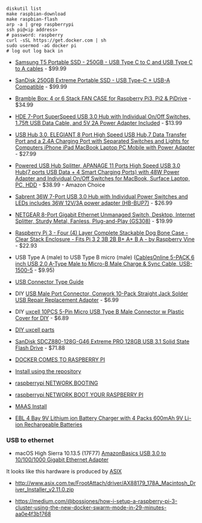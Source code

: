

```
diskutil list
make raspbian-download
make raspbian-flash
arp -a | grep raspberrypi
ssh pi@<ip address>
# password: raspberry
curl -sSL https://get.docker.com | sh
sudo usermod -aG docker pi
# log out log back in
```

- [Samsung T5 Portable SSD - 250GB - USB Type C to C and USB Type C to A cables](https://www.amazon.com/Samsung-T5-Portable-SSD-MU-PA500B/dp/B073H552FK/ref=sr_1_3?s=electronics&ie=UTF8&qid=1529225892&sr=1-3&keywords=usb%2Bssd&th=1) - $99.99
- [SanDisk 250GB Extreme Portable SSD - USB Type-C + USB-A Compatible](https://www.amazon.com/SanDisk-250GB-Extreme-Portable-SDSSDE60-250G-G25/dp/B078SVRH4B/ref=pd_sbs_147_1?_encoding=UTF8&pd_rd_i=B078SVRH4B&pd_rd_r=ZBDEWRFZDM5115SKWS8S&pd_rd_w=HYHvR&pd_rd_wg=5D4fQ&psc=1&refRID=ZBDEWRFZDM5115SKWS8S) - $99.99
- [Bramble Box: 4 or 6 Stack FAN CASE for Raspberry Pi3, Pi2 & PiDrive](https://www.amazon.com/Bramble-Box-Raspberry-PiDrive-C4Labs/dp/B01N9645NI/ref=sr_1_12?ie=UTF8&qid=1529226323&sr=8-12&keywords=wd+pidrive) - $34.99
- [HDE 7-Port SuperSpeed USB 3.0 Hub with Individual On/Off Switches, 1.75ft USB Data Cable, and 5V 2A Power Adapter Included](https://www.amazon.com/gp/product/B00L5IS9KE/ref=ox_sc_act_title_1?smid=A3V6BK4D0HKA8F&psc=1) - $13.99 
- [USB Hub 3.0, ELEGIANT 8 Port High Speed USB Hub,7 Data Transfer Port and a 2.4A Charging Port with Separated Switches and Lights for Computers iPhone iPad MacBook Laptop PC Mobile with Power Adapter](https://www.amazon.com/dp/B06XK5BBT9/ref=sxbs_sxwds-stvpv2_3?pf_rd_m=ATVPDKIKX0DER&pf_rd_p=3233965245922079678&pd_rd_wg=uZV27&pf_rd_r=342JTWYCXXTTNQGQ563V&pf_rd_s=desktop-sx-bottom-slot&pf_rd_t=301&pd_rd_i=B06XK5BBT9&pd_rd_w=jXLCk&pf_rd_i=usb+charge+only+individual+power+switch&pd_rd_r=f19094de-4517-4313-9a35-c7920f1328dd&ie=UTF8&qid=1529228484&sr=3) - $27.99
- [Powered USB Hub Splitter, APANAGE 11 Ports High Speed USB 3.0 Hub(7 ports USB Data + 4 Smart Charging Ports) with 48W Power Adapter and Individual On/Off Switches for MacBook, Surface Laptop, PC, HDD](https://www.amazon.com/dp/B0792SN8QS/ref=sspa_dk_detail_7?psc=1&pd_rd_i=B0792SN8QS&pd_rd_wg=SbApU&pd_rd_r=JT8XWJ17E2K5M7945SB8&pd_rd_w=ec14e) - $38.99 - Amazon Choice
- [Sabrent 36W 7-Port USB 3.0 Hub with Individual Power Switches and LEDs includes 36W 12V/3A power adapter (HB-BUP7)](https://www.amazon.com/Sabrent-Individual-Switches-adapter-HB-BUP7/dp/B079GT1ZVS/ref=pd_sbs_147_8?_encoding=UTF8&pd_rd_i=B079GT1ZVS&pd_rd_r=81VW4AMFNRV02HGYMFW1&pd_rd_w=7V3Gu&pd_rd_wg=mNalv&psc=1&refRID=81VW4AMFNRV02HGYMFW1) - $26.99
- [NETGEAR 8-Port Gigabit Ethernet Unmanaged Switch, Desktop, Internet Splitter, Sturdy Metal, Fanless, Plug-and-Play (GS308)](https://www.amazon.com/gp/product/B00KFD0SEA/ref=oh_aui_detailpage_o06_s01?ie=UTF8&psc=1) - $19.99
- [Raspberry Pi 3 - Four (4) Layer Complete Stackable Dog Bone Case - Clear Stack Enclosure - Fits Pi 3 2 3B 2B B+ A+ B A - by Raspberry Vine](https://www.amazon.com/gp/product/B01LVUVVOQ/ref=oh_aui_detailpage_o06_s01?ie=UTF8&psc=1) - $22.93
- USB Type A (male) to USB Type B micro (male) ([CablesOnline 5-PACK 6 inch USB 2.0 A-Type Male to Micro-B Male Charge & Sync Cable, USB-1500-5](https://www.amazon.com/CablesOnline-5-PACK-Micro-B-Charge-USB-1500-5/dp/B00D0XUKIQ/ref=sr_1_3?ie=UTF8&qid=1529258133&sr=8-3&keywords=usb+type+a+to+type+b+micro+6%22) - $9.95)
- [USB Connector Type Guide](https://www.newnex.com/usb-connector-type-guide.php)
- DIY [USB Male Port Connector, Conwork 10-Pack Straight Jack Solder USB Repair Replacement Adapter](https://www.amazon.com/USB-Connector-Conwork-Straight-Replacement/dp/B071JK5614/ref=sr_1_1?ie=UTF8&qid=1529258340&sr=8-1&keywords=usb+a+connector) - $6.99
- DIY [uxcell 10PCS 5-Pin Micro USB Type B Male Connector w Plastic Cover for DIY](https://www.amazon.com/uxcell-10PCS-5-Pin-Connector-Plastic/dp/B014GMP4E4/ref=sr_1_10?s=electronics&ie=UTF8&qid=1529258396&sr=1-10&keywords=usb+b+micro+connector) - $6.89
- [DIY uxcell parts](https://www.amazon.com/uxcell/b/ref=w_bl_hsx_s_pc_web_3049510011?ie=UTF8&node=3049510011&field-lbr_brands_browse-bin=uxcell)
- [SanDisk SDCZ880-128G-G46 Extreme PRO 128GB USB 3.1 Solid State Flash Drive](https://www.amazon.com/SanDisk-SDCZ880-128G-G46-Extreme-128GB-Solid/dp/B01MU8TZRV/ref=sr_1_3?ie=UTF8&qid=1529417141&sr=8-3&keywords=ssd+thumb+drive) - $71.88

- [DOCKER COMES TO RASPBERRY PI](https://www.raspberrypi.org/blog/docker-comes-to-raspberry-pi)
- [Install using the repository](https://docs.docker.com/install/linux/docker-ce/ubuntu/#install-using-the-repository)
- [raspberrypi NETWORK BOOTING](https://www.raspberrypi.org/documentation/hardware/raspberrypi/bootmodes/net.md)
- [raspberrypi NETWORK BOOT YOUR RASPBERRY PI](https://www.raspberrypi.org/documentation/hardware/raspberrypi/bootmodes/net_tutorial.md)
- [MAAS Install](https://maas.io/install)
- [EBL 4 Bay 9V Lithium ion Battery Charger with 4 Packs 600mAh 9V Li-ion Rechargeable Batteries](https://www.amazon.com/EBL-Lithium-Battery-Rechargeable-Batteries/dp/B078HP76PG/ref=sr_1_3?s=electronics&ie=UTF8&qid=1530649196&sr=1-3&keywords=rechargeable+batteries+9v)


### USB to ethernet

- macOS High Sierra 10.13.5 (17F77)
[AmazonBasics USB 3.0 to 10/100/1000 Gigabit Ethernet Adapter](https://www.amazon.com/gp/product/B00M77HMU0/ref=oh_aui_detailpage_o00_s00?ie=UTF8&psc=1)

It looks like this hardware is produced by [ASIX](http://www.asix.com.tw/products.php?op=pItemdetail&PItemID=131;71;112)
- http://www.asix.com.tw/FrootAttach/driver/AX88179_178A_Macintosh_Driver_Installer_v2.11.0.zip

- https://medium.com/@bossjones/how-i-setup-a-raspberry-pi-3-cluster-using-the-new-docker-swarm-mode-in-29-minutes-aa0e4f3b1768
